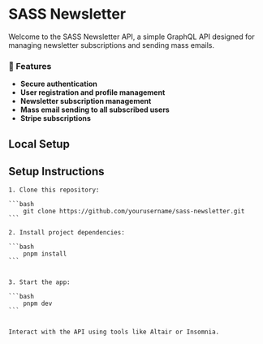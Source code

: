 # SASS Newsletter

Welcome to the SASS Newsletter API, a simple GraphQL API designed for managing newsletter subscriptions and sending mass emails.

### 🚀 Features

-  **Secure authentication**
-  **User registration and profile management**
-  **Newsletter subscription management**
-  **Mass email sending to all subscribed users**
-  **Stripe subscriptions**

## Local Setup

## Setup Instructions

    1. Clone this repository:

    ```bash
        git clone https://github.com/yourusername/sass-newsletter.git
    ```

    2. Install project dependencies:

    ```bash
        pnpm install
    ```


    3. Start the app:

    ```bash
        pnpm dev
    ```


    Interact with the API using tools like Altair or Insomnia.
